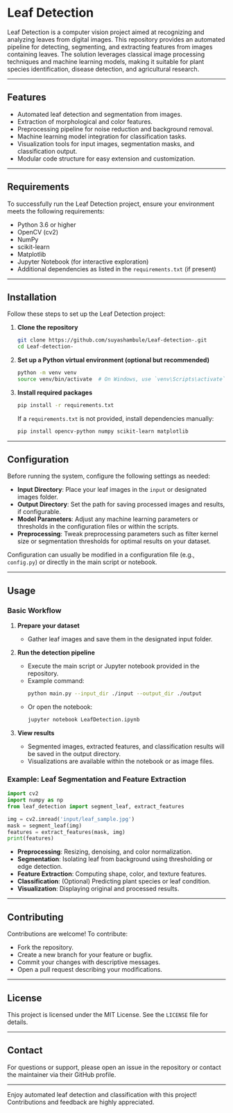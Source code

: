 # Leaf Detection

Leaf Detection is a computer vision project aimed at recognizing and analyzing leaves from digital images. This repository provides an automated pipeline for detecting, segmenting, and extracting features from images containing leaves. The solution leverages classical image processing techniques and machine learning models, making it suitable for plant species identification, disease detection, and agricultural research.

---

## Features

- Automated leaf detection and segmentation from images.
- Extraction of morphological and color features.
- Preprocessing pipeline for noise reduction and background removal.
- Machine learning model integration for classification tasks.
- Visualization tools for input images, segmentation masks, and classification output.
- Modular code structure for easy extension and customization.

---

## Requirements

To successfully run the Leaf Detection project, ensure your environment meets the following requirements:

- Python 3.6 or higher
- OpenCV (cv2)
- NumPy
- scikit-learn
- Matplotlib
- Jupyter Notebook (for interactive exploration)
- Additional dependencies as listed in the `requirements.txt` (if present)

---

## Installation

Follow these steps to set up the Leaf Detection project:

1. **Clone the repository**
   ```bash
   git clone https://github.com/suyashambule/Leaf-detection-.git
   cd Leaf-detection-
   ```

2. **Set up a Python virtual environment (optional but recommended)**
   ```bash
   python -m venv venv
   source venv/bin/activate  # On Windows, use `venv\Scripts\activate`
   ```

3. **Install required packages**
   ```bash
   pip install -r requirements.txt
   ```

   If a `requirements.txt` is not provided, install dependencies manually:
   ```bash
   pip install opencv-python numpy scikit-learn matplotlib
   ```

---

## Configuration

Before running the system, configure the following settings as needed:

- **Input Directory**: Place your leaf images in the `input` or designated images folder.
- **Output Directory**: Set the path for saving processed images and results, if configurable.
- **Model Parameters**: Adjust any machine learning parameters or thresholds in the configuration files or within the scripts.
- **Preprocessing**: Tweak preprocessing parameters such as filter kernel size or segmentation thresholds for optimal results on your dataset.

Configuration can usually be modified in a configuration file (e.g., `config.py`) or directly in the main script or notebook.

---

## Usage

### Basic Workflow

1. **Prepare your dataset**
   - Gather leaf images and save them in the designated input folder.

2. **Run the detection pipeline**
   - Execute the main script or Jupyter notebook provided in the repository.
   - Example command:
     ```bash
     python main.py --input_dir ./input --output_dir ./output
     ```
   - Or open the notebook:
     ```bash
     jupyter notebook LeafDetection.ipynb
     ```

3. **View results**
   - Segmented images, extracted features, and classification results will be saved in the output directory.
   - Visualizations are available within the notebook or as image files.

### Example: Leaf Segmentation and Feature Extraction

```python
import cv2
import numpy as np
from leaf_detection import segment_leaf, extract_features

img = cv2.imread('input/leaf_sample.jpg')
mask = segment_leaf(img)
features = extract_features(mask, img)
print(features)
```

- **Preprocessing**: Resizing, denoising, and color normalization.
- **Segmentation**: Isolating leaf from background using thresholding or edge detection.
- **Feature Extraction**: Computing shape, color, and texture features.
- **Classification**: (Optional) Predicting plant species or leaf condition.
- **Visualization**: Displaying original and processed results.

---

## Contributing

Contributions are welcome! To contribute:

- Fork the repository.
- Create a new branch for your feature or bugfix.
- Commit your changes with descriptive messages.
- Open a pull request describing your modifications.

---

## License

This project is licensed under the MIT License. See the `LICENSE` file for details.

---

## Contact

For questions or support, please open an issue in the repository or contact the maintainer via their GitHub profile.

---

Enjoy automated leaf detection and classification with this project! Contributions and feedback are highly appreciated.
